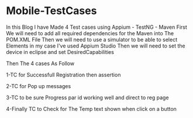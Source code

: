 # Mobile-TestCases
In this Blog I have Made 4 Test cases using Appium - TestNG - Maven
First We will need to add all required dependencies for the Maven into The POM.XML File
Then we will need to use a simulator to be able to select Elements in my case I've used Appium Studio
Then we will need to set the device in eclipse and set DesiredCapabilities

Then The 4 cases As Follow 

1-TC for Successfull Registration then assertion

2-TC for Pop up messages

3-TC to be sure Progress par id working well and direct to reg page

4-Finally TC to Check for The Temp text shown when click on a button
